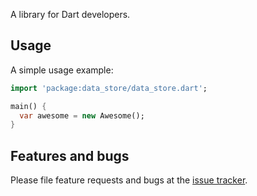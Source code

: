 A library for Dart developers.

## Usage

A simple usage example:

```dart
import 'package:data_store/data_store.dart';

main() {
  var awesome = new Awesome();
}
```

## Features and bugs

Please file feature requests and bugs at the [issue tracker][tracker].

[tracker]: http://example.com/issues/replaceme
